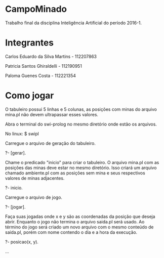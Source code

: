 # CampoMinado
Trabalho final da disciplina Inteligência Artificial do período 2016-1.

# Integrantes
  Carlos Eduardo da Silva Martins - 112207863
  
  Patricia Santos Ghiraldelli - 112190951
  
  Paloma Guenes Costa - 112221354 

# Como jogar
O tabuleiro possui 5 linhas e 5 colunas, as posições com minas do arquivo mina.pl
não devem ultrapassar esses valores.

Abra o terminal do swi-prolog no mesmo diretório onde estão os arquivos.

  No linux: $ swipl
  
Carregue o arquivo de geração do tabuleiro.

  ?- [gerar].
  
Chame o predicado "inicio" para criar o tabuleiro. O arquivo mina.pl com as posições das minas 
deve estar no mesmo diretório. Isso criará um arquivo chamado ambiente.pl com as posições sem mina
e seus respectivos valores de minas adjacentes.

  ?- inicio.
  
Carregue o arquivo de jogo.

  ?- [jogar].
  
Faça suas jogadas onde x e y são as coordenadas da posição que deseja abrir. Enquanto o jogo não
termina o arquivo saida.pl será usado. Ao término do jogo será criado um novo arquivo com o mesmo conteúdo
de saida.pl, porém com nome contendo o dia e a hora da execução.

  ?- posicao(x, y).
  
  ...

